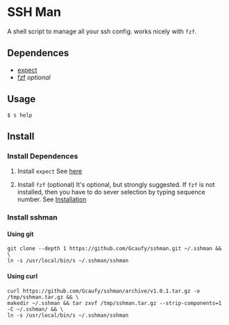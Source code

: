# SSH Man

A shell script to manage all your ssh config. works nicely with `fzf`.

## Dependences
 * [expect](https://en.wikipedia.org/wiki/Expect)
 * [fzf](https://github.com/junegunn/fzf) *optional*

## Usage

```
$ s help
```

## Install

### Install Dependences
1. Install `expect`
See [here](http://www.linuxfromscratch.org/blfs/view/svn/general/expect.html)

2. Install `fzf` (optional)
It's optional, but strongly suggested. If `fzf` is not installed, then you have to do sever selection by typing sequence number.
See [Installation](https://github.com/junegunn/fzf#installation)

### Install sshman

#### Using git

```
git clone --depth 1 https://github.com/Gcaufy/sshman.git ~/.sshman && \
ln -s /usr/local/bin/s ~/.sshman/sshman
```

#### Using curl
```
curl https://github.com/Gcaufy/sshman/archive/v1.0.1.tar.gz -o /tmp/sshman.tar.gz && \
makedir ~/.sshman && tar zxvf /tmp/sshman.tar.gz --strip-components=1 -C ~/.sshman/ && \
ln -s /usr/local/bin/s ~/.sshman/sshman
```
